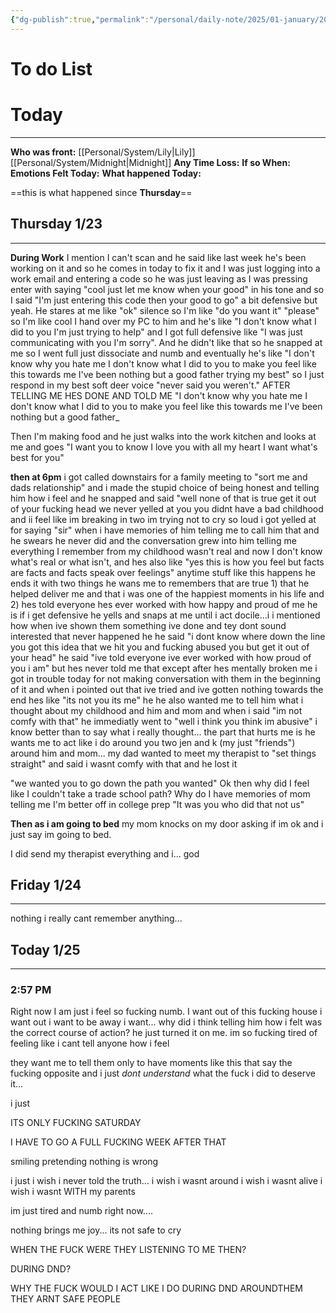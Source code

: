 ```yaml
---
{"dg-publish":true,"permalink":"/personal/daily-note/2025/01-january/2025-01-25/","tags":["Alter","anger","traumaTriggered","tired/exausted","numb","Not_Ok","host","traumaholder","anxiety","angry","dad","work","DiDsplit","daily","20-25"]}
---
```


# To do List

# Today
---
**Who was front:** [[Personal/System/Lily\|Lily]] [[Personal/System/Midnight\|Midnight]]
**Any Time Loss:**
	**If so When:**
**Emotions Felt Today:**
**What happened Today:**

==this is what happened since **Thursday**==

## Thursday 1/23 
---
**During Work** I mention I can't scan and he said like last week he's been working on it and so he comes in today to fix it and I was just logging into a work email and entering a code so he was just leaving as I was pressing enter with saying "cool just let me know when your good" in his tone and so I said "I'm just entering this code then your good to go" a bit defensive but yeah. He stares at me like "ok" silence so I'm like "do you want it" "please" so I'm like cool I hand over my PC to him and he's like "I don't know what I did to you I'm just trying to help" and I got full defensive like "I was just communicating with you I'm sorry". And he didn't like that so he snapped at me so I went full just dissociate and numb and eventually he's like "I don't know why you hate me I don't know what I did to you to make you feel like this towards me I've been nothing but a good father trying my best" so I just respond in my best soft deer voice "never said you weren't." AFTER TELLING ME HES DONE AND TOLD ME "I don't know why you hate me I don't know what I did to you to make you feel like this towards me I've been nothing but a good father_

Then I'm making food and he just walks into the work kitchen and looks at me and goes "I want you to know I love you with all my heart I want what's best for you"

**then at 6pm** i got called downstairs for a family meeting to "sort me and dads relationship" and i made the stupid choice of being honest and telling him how i feel and he snapped and said "well none of that is true get it out of your fucking head we never yelled at you you didnt have a bad childhood and ii feel like im breaking in two im trying not to cry so loud i got yelled at for saying "sir" when i have memories of him telling me to call him that and he swears he never did and the conversation grew into him telling me everything I remember from my childhood wasn't real and now I don't know what's real or what isn't, and hes also like "yes this is how you feel but facts are facts and facts speak over feelings" anytime stuff like this happens he ends it with two things he wans me to remembers that are true 1) that he helped deliver me and that i was one of the happiest moments in his life and 2) hes told everyone hes ever worked with how happy and proud of me he is if i get defensive he yells and snaps at me until i act docile...i i mentioned how when ive shown them something ive done and tey dont sound interested that never happened he he said "i dont know where down the line you got this idea that we hit you and fucking abused you but get it out of your head" he said "ive told everyone ive ever worked with how proud of you i am" but hes never told me that except after hes mentally broken me i got in trouble today for not making conversation with them in the beginning of it and when i pointed out that ive tried and ive gotten nothing towards the end hes like "its not you its me" he he also wanted me to tell him what i thought about my childhood and him and mom and when i said "im not comfy with that" he immediatly went to "well i think you think im abusive" i know better than to say what i really thought... the part that hurts me is he wants me to act like i do around you two jen and k (my just "friends") around him and mom... my dad wanted to meet my therapist to "set things straight" and said i wasnt comfy with that and he lost it

"we wanted you to go down the path you wanted" Ok then why did I feel like I couldn't take a trade school path? Why do I have memories of mom telling me I'm better off in college prep "It was you who did that not us"

**Then as i am going to bed** my mom knocks on my door asking if im ok and i just say im going to bed. 

I did send my therapist everything and i... god 
## Friday 1/24
---
nothing i really cant remember anything...


## Today 1/25
---

### **2:57 PM**
Right now I am just i feel so fucking numb. I want out of this fucking house i want out i want to be away i want... why did i think telling him how i felt was the correct course of action? he just turned it on me.  im so fucking tired of feeling like i cant tell anyone how i feel 

they want me to tell them only to have moments like this that say the fucking opposite and i just *dont understand* what the fuck i did to deserve it...

i just

ITS ONLY FUCKING SATURDAY 

I HAVE TO GO A FULL FUCKING WEEK AFTER THAT

smiling pretending nothing is wrong

i just i wish i never told the truth... i wish i wasnt around i wish i wasnt alive i wish i wasnt WITH my parents 

im just tired and numb right now....

nothing brings me joy...
its not safe to cry

WHEN THE FUCK WERE THEY LISTENING TO ME THEN?

DURING DND?

WHY THE FUCK WOULD I ACT LIKE I DO DURING DND AROUNDTHEM THEY ARNT SAFE PEOPLE 